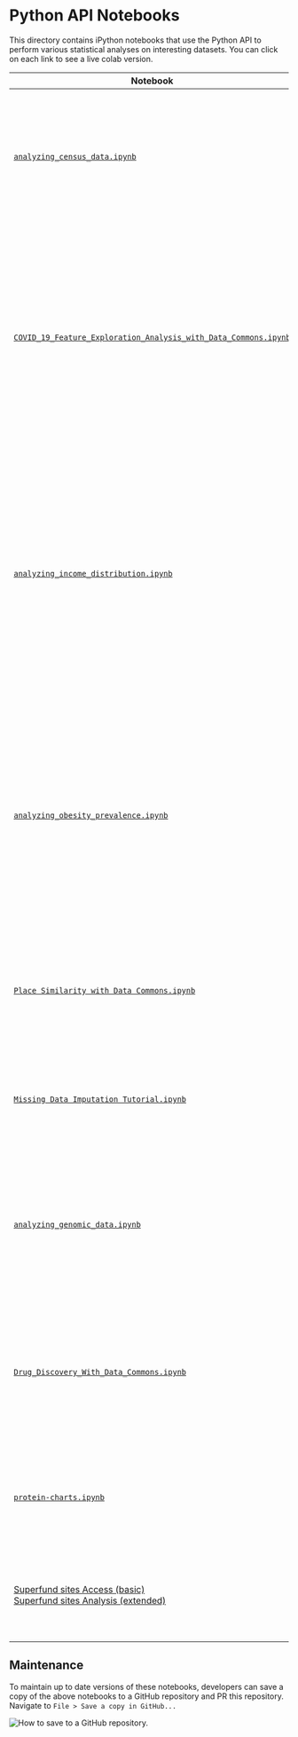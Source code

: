 # Python API Notebooks

This directory contains iPython notebooks that use the Python API to
perform various statistical analyses on interesting datasets. You can click on
each link to see a live colab version.

Notebook | Description
-------- | -----------
[`analyzing_census_data.ipynb`](https://colab.research.google.com/drive/1wYohDirOgVxvmL0d-oJRWdD6AXfAX_w1)           | A notebook that analyzes the relationship between population size and median age for each State, County, and City in the United States.
[`COVID_19_Feature_Exploration_Analysis_with_Data_Commons.ipynb`](https://colab.research.google.com/drive/1LLteGjXifwSsD-YsGwBnI-i96G777Q7j)   | A notebook that explores how COVID-19 cases trends differ across different counties, and examines hundreds of variables across dozens of sources to see which variables are potentially correlated with COVID-19 mortality rate.
[`analyzing_income_distribution.ipynb`](https://colab.research.google.com/drive/1lyxb5gdD_YHKxNXLmD0poBU3G8bokWZ7)   | A notebook that plots the distribution of income using statistics provided by the 2017 [American Community Survey](https://www.census.gov/programs-surveys/acs). The final result is a histogram charting the number of individuals in income brackets ranging from "0 to 10,000USD" up to "Above 200,000USD".
[`analyzing_obesity_prevalence.ipynb`](https://colab.research.google.com/drive/1_oZYWrrwO80DBaW0rIirTYHlfHCibXxY)    | A notebook that analyzes the relationship between prevalence of obesity in 500 US Cities (as provided by the [CDC Wonder](https://wonder.cdc.gov/) dataset) to health and socio-economic indicators such as prevalence of high blood pressure and poverty rate.
[`Place Similarity with Data Commons.ipynb`](https://colab.research.google.com/drive/1t7dFDSpCT16QDkNuD933QgLUL9BOdCAS) | A notebook that identifies similar places given a place and one or more statistical variables from Data Commons.
[`Missing Data Imputation Tutorial.ipynb`](https://colab.research.google.com/drive/1S_rMCyRsgygd8sV-r8aLRPcKwZPFcEGb) | A notebook that analyzes the different types of time series holes and different methods of imputing those holes.
[`analyzing_genomic_data.ipynb`](https://colab.research.google.com/drive/1Io7EDr4LjfPLl_l2JYY8__WbfitfNlOf) | A notebook that analyzes genetic variants within RUNX1 (provided by multiple datasets from UCSC Genome Browser, NCBI/gene, and ClinVar).
[`Drug_Discovery_With_Data_Commons.ipynb`](https://colab.research.google.com/drive/1dSKYiRMn3mbDsInorQzYM0yk7sqv6fIV) | A notebook performing drug discovery by identifying novel applications of previously approved drugs using Biomedical Data Commons.
[`protein-charts.ipynb`](https://colab.research.google.com/drive/1Kh-ufqobdChZ2qQgEY0rdPA2_DBmOiSG) | A notebook summarizing various protein properties and interactions using graphical visualizations.
[Superfund sites Access (basic)](Accessing_Superfund_data_from_Data_Commons.ipynb)<br>[Superfund sites Analysis (extended)](Analyzing_SuperfundSites_with_Data_Commons.ipynb) | Notebooks that illustrate access and analysis of [Superfund sites](https://en.wikipedia.org/wiki/List_of_Superfund_sites) data in Data Commons.

## Maintenance

To maintain up to date versions of these notebooks, developers can save a copy
of the above notebooks to a GitHub repository and PR this repository. Navigate
to `File > Save a copy in GitHub...`

![How to save to a GitHub repository.](https://user-images.githubusercontent.com/4650701/62900477-10787680-bd0f-11e9-84d0-ee69f8c17df9.png)
